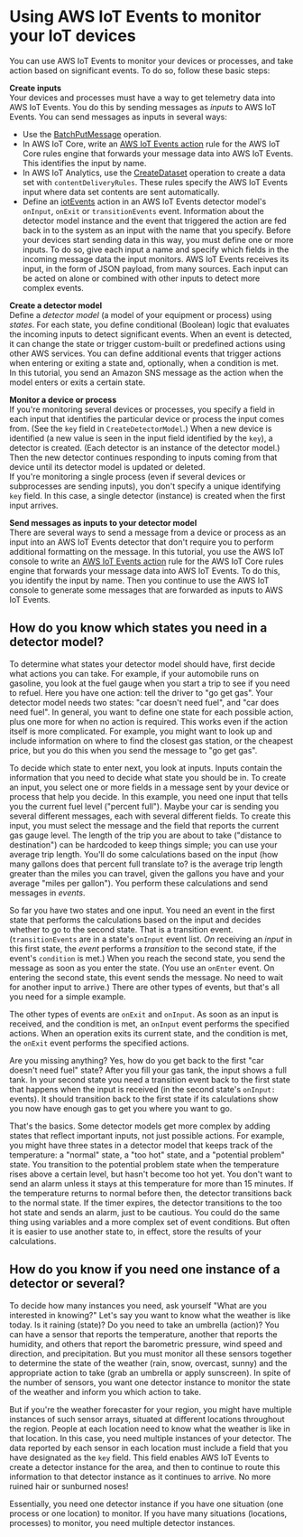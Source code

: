 # Using AWS IoT Events to monitor your IoT devices<a name="iotevents-how-to-use"></a>

You can use AWS IoT Events to monitor your devices or processes, and take action based on significant events\. To do so, follow these basic steps:

**Create inputs**  
Your devices and processes must have a way to get telemetry data into AWS IoT Events\. You do this by sending messages as *inputs* to AWS IoT Events\. You can send messages as inputs in several ways:  
+ Use the [ BatchPutMessage](https://docs.aws.amazon.com/iotevents/latest/apireference/API_iotevents-data_BatchPutMessage.html) operation\.
+ In AWS IoT Core, write an [AWS IoT Events action](https://docs.aws.amazon.com/iotevents/latest/developerguide/iot-rule-actions.html#iotevents-rule) rule for the AWS IoT Core rules engine that forwards your message data into AWS IoT Events\. This identifies the input by name\.
+ In AWS IoT Analytics, use the [CreateDataset](https://docs.aws.amazon.com/iotanalytics/latest/userguide/automate.html#aws-iot-analytics-automate-create-dataset) operation to create a data set with `contentDeliveryRules`\. These rules specify the AWS IoT Events input where data set contents are sent automatically\.
+ Define an [iotEvents](https://docs.aws.amazon.com/iotevents/latest/apireference/API_IotEventsAction.html) action in an AWS IoT Events detector model's `onInput`, `onExit` or `transitionEvents` event\. Information about the detector model instance and the event that triggered the action are fed back in to the system as an input with the name that you specify\.
Before your devices start sending data in this way, you must define one or more inputs\. To do so, give each input a name and specify which fields in the incoming message data the input monitors\. AWS IoT Events receives its input, in the form of JSON payload, from many sources\. Each input can be acted on alone or combined with other inputs to detect more complex events\. 

**Create a detector model**  
Define a *detector model* \(a model of your equipment or process\) using *states*\. For each state, you define conditional \(Boolean\) logic that evaluates the incoming inputs to detect significant events\. When an event is detected, it can change the state or trigger custom\-built or predefined actions using other AWS services\. You can define additional events that trigger actions when entering or exiting a state and, optionally, when a condition is met\.   
In this tutorial, you send an Amazon SNS message as the action when the model enters or exits a certain state\.

**Monitor a device or process**  
If you're monitoring several devices or processes, you specify a field in each input that identifies the particular device or process the input comes from\. \(See the `key` field in `CreateDetectorModel`\.\) When a new device is identified \(a new value is seen in the input field identified by the `key`\), a detector is created\. \(Each detector is an instance of the detector model\.\) Then the new detector continues responding to inputs coming from that device until its detector model is updated or deleted\.  
If you're monitoring a single process \(even if several devices or subprocesses are sending inputs\), you don't specify a unique identifying `key` field\. In this case, a single detector \(instance\) is created when the first input arrives\.

**Send messages as inputs to your detector model**  
There are several ways to send a message from a device or process as an input into an AWS IoT Events detector that don't require you to perform additional formatting on the message\. In this tutorial, you use the AWS IoT console to write an [AWS IoT Events action](https://docs.aws.amazon.com/iot/latest/developerguide/iot-rule-actions.html#iotevents-rule) rule for the AWS IoT Core rules engine that forwards your message data into AWS IoT Events\. To do this, you identify the input by name\. Then you continue to use the AWS IoT console to generate some messages that are forwarded as inputs to AWS IoT Events\.

## How do you know which states you need in a detector model?<a name="how-to-use-iotevents-what-states"></a>

To determine what states your detector model should have, first decide what actions you can take\. For example, if your automobile runs on gasoline, you look at the fuel gauge when you start a trip to see if you need to refuel\. Here you have one action: tell the driver to "go get gas"\. Your detector model needs two states: "car doesn't need fuel", and "car does need fuel"\. In general, you want to define one state for each possible action, plus one more for when no action is required\. This works even if the action itself is more complicated\. For example, you might want to look up and include information on where to find the closest gas station, or the cheapest price, but you do this when you send the message to "go get gas"\.

To decide which state to enter next, you look at inputs\. Inputs contain the information that you need to decide what state you should be in\. To create an input, you select one or more fields in a message sent by your device or process that help you decide\. In this example, you need one input that tells you the current fuel level \("percent full"\)\. Maybe your car is sending you several different messages, each with several different fields\. To create this input, you must select the message and the field that reports the current gas gauge level\. The length of the trip you are about to take \("distance to destination"\) can be hardcoded to keep things simple; you can use your average trip length\. You'll do some calculations based on the input \(how many gallons does that percent full translate to? is the average trip length greater than the miles you can travel, given the gallons you have and your average "miles per gallon"\)\. You perform these calculations and send messages in *events*\.

So far you have two states and one input\. You need an event in the first state that performs the calculations based on the input and decides whether to go to the second state\. That is a transition event\. \(`transitionEvents` are in a state's `onInput` event list\. *On* receiving an *input* in this first state, the *event* performs a *transition* to the second state, if the event's `condition` is met\.\) When you reach the second state, you send the message as soon as you enter the state\. \(You use an `onEnter` event\. On entering the second state, this event sends the message\. No need to wait for another input to arrive\.\) There are other types of events, but that's all you need for a simple example\.

The other types of events are `onExit` and `onInput`\. As soon as an input is received, and the condition is met, an `onInput` event performs the specified actions\. When an operation exits its current state, and the condition is met, the `onExit` event performs the specified actions\.

Are you missing anything? Yes, how do you get back to the first "car doesn't need fuel" state? After you fill your gas tank, the input shows a full tank\. In your second state you need a transition event back to the first state that happens when the input is received \(in the second state's `onInput:` events\)\. It should transition back to the first state if its calculations show you now have enough gas to get you where you want to go\.

That's the basics\. Some detector models get more complex by adding states that reflect important inputs, not just possible actions\. For example, you might have three states in a detector model that keeps track of the temperature: a "normal" state, a "too hot" state, and a "potential problem" state\. You transition to the potential problem state when the temperature rises above a certain level, but hasn't become too hot yet\. You don't want to send an alarm unless it stays at this temperature for more than 15 minutes\. If the temperature returns to normal before then, the detector transitions back to the normal state\. If the timer expires, the detector transitions to the too hot state and sends an alarm, just to be cautious\. You could do the same thing using variables and a more complex set of event conditions\. But often it is easier to use another state to, in effect, store the results of your calculations\.

## How do you know if you need one instance of a detector or several?<a name="how-to-use-iotevents-instances"></a>

To decide how many instances you need, ask yourself "What are you interested in knowing?" Let's say you want to know what the weather is like today\. Is it raining \(state\)? Do you need to take an umbrella \(action\)? You can have a sensor that reports the temperature, another that reports the humidity, and others that report the barometric pressure, wind speed and direction, and precipitation\. But you must monitor all these sensors together to determine the state of the weather \(rain, snow, overcast, sunny\) and the appropriate action to take \(grab an umbrella or apply sunscreen\)\. In spite of the number of sensors, you want one detector instance to monitor the state of the weather and inform you which action to take\.

But if you're the weather forecaster for your region, you might have multiple instances of such sensor arrays, situated at different locations throughout the region\. People at each location need to know what the weather is like in that location\. In this case, you need multiple instances of your detector\. The data reported by each sensor in each location must include a field that you have designated as the `key` field\. This field enables AWS IoT Events to create a detector instance for the area, and then to continue to route this information to that detector instance as it continues to arrive\. No more ruined hair or sunburned noses\!

Essentially, you need one detector instance if you have one situation \(one process or one location\) to monitor\. If you have many situations \(locations, processes\) to monitor, you need multiple detector instances\.